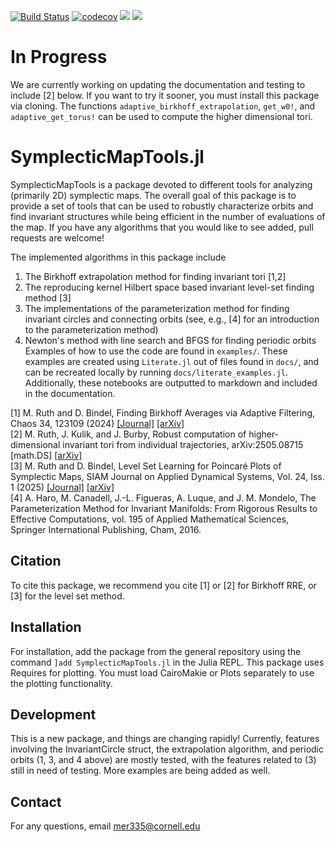 [![Build Status](https://github.com/maxeruth/SymplecticMapTools.jl/actions/workflows/CI.yml/badge.svg?branch=main)](https://github.com/maxeruth/SymplecticMapTools.jl/actions/workflows/CI.yml?query=branch%3Amain)
[![codecov](https://codecov.io/gh/maxeruth/SymplecticMapTools.jl/branch/main/graph/badge.svg?token=5L40XV3NZ8)](https://codecov.io/gh/maxeruth/SymplecticMapTools.jl)
[![](https://img.shields.io/badge/docs-dev-blue.svg)](https://maxeruth.github.io/SymplecticMapTools.jl/dev/)
[![](https://img.shields.io/badge/docs-stable-blue.svg)](https://maxeruth.github.io/SymplecticMapTools.jl/stable/)

# In Progress
We are currently working on updating the documentation and testing to include [2] below. 
If you want to try it sooner, you must install this package via cloning.
The functions `adaptive_birkhoff_extrapolation`, `get_w0!`, and `adaptive_get_torus!` can be used to compute the higher dimensional tori.

# SymplecticMapTools.jl
SymplecticMapTools is a package devoted to different tools for analyzing (primarily 2D)
symplectic maps. The overall goal of this package is to provide a set of tools
that can be used to robustly characterize orbits and find invariant structures
while being efficient in the number of evaluations of the map. If you have any
algorithms that you would like to see added, pull requests are welcome!

The implemented algorithms in this package include
1. The Birkhoff extrapolation method for finding invariant tori [1,2]
2. The reproducing kernel Hilbert space based invariant level-set finding method [3]
3. The implementations of the parameterization method for finding invariant
   circles and connecting orbits (see, e.g., [4] for an introduction to the
   parameterization method)
4. Newton's method with line search and BFGS for finding periodic orbits
Examples of how to use the code are found in `examples/`. These examples are
created using `Literate.jl` out of files found in `docs/`, and can be recreated
locally by running `docs/literate_examples.jl`. Additionally, these notebooks
are outputted to markdown and included in the documentation.

[1] M. Ruth and D. Bindel, Finding Birkhoff Averages via Adaptive Filtering, Chaos 34, 123109 (2024) [\[Journal\]](https://doi.org/10.1063/5.0215396) [\[arXiv\]](https://doi.org/10.48550/arXiv.2403.19003)\
[2] M. Ruth, J. Kulik, and J. Burby, Robust computation of higher-dimensional invariant tori from individual trajectories, arXiv:2505.08715 [math.DS] [\[arXiv\]](https://doi.org/10.48550/arXiv.2505.08715)\
[3] M. Ruth and D. Bindel, Level Set Learning for Poincaré Plots of Symplectic Maps, SIAM Journal on Applied Dynamical Systems, Vol. 24, Iss. 1 (2025) [\[Journal\]](https://doi.org/10.1137/23M1622179) [\[arXiv\]](https://arxiv.org/abs/2312.00967)\
[4] A. Haro, M. Canadell, J.-L. Figueras, A. Luque, and J. M. Mondelo,
The Parameterization Method for Invariant Manifolds: From Rigorous Results to
Effective Computations, vol. 195 of Applied Mathematical Sciences,
Springer International Publishing, Cham, 2016.

## Citation
To cite this package, we recommend you cite [1] or [2] for Birkhoff RRE, or [3] for the level set method.

## Installation
For installation, add the package from the general repository using the command
`]add SymplecticMapTools.jl` in the Julia REPL. 
This package uses Requires for plotting.
You must load CairoMakie or Plots separately to use the plotting functionality.

## Development
This is a new package, and things are changing rapidly! Currently, features
involving the InvariantCircle struct, the extrapolation algorithm, and
periodic orbits (1, 3, and 4 above) are mostly tested, with the features related
to (3) still in need of testing. More examples are being added as well.

## Contact
For any questions, email [mer335@cornell.edu](mailto:mer335@cornell.edu)
